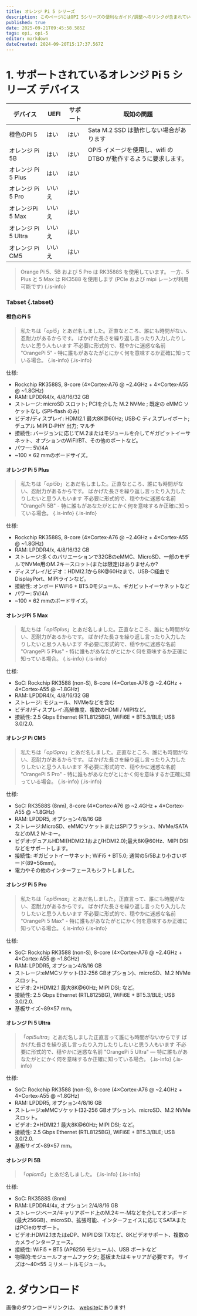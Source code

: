 ```yaml
---
title: オレンジ Pi 5 シリーズ
description: このページにはOPI 5シリーズの便利なガイド/調整へのリンクが含まれています
published: true
date: 2025-09-21T09:45:58.585Z
tags: opi, opi-5
editor: markdown
dateCreated: 2024-09-20T15:17:37.567Z
---
```


# 1. サポートされているオレンジ Pi 5 シリーズ デバイス

| デバイス            | UEFI | サポート | 既知の問題                                      |
| --------------- | ---- | ---- | ------------------------------------------ |
| 橙色のPi 5         | はい   | はい   | Sata M.2 SSD は動作しない場合があります |
| オレンジ Pi 5B      | はい   | はい   | OPI5 イメージを使用し、wifi の DTBO が動作するように要求します。   |
| オレンジ Pi 5 Plus  | はい   | はい   |                                            |
| オレンジ Pi 5 Pro   | いいえ  | はい   |                                            |
| オレンジPi 5 Max    | いいえ  | はい   |                                            |
| オレンジ Pi 5 Ultra | いいえ  | はい   |                                            |
| オレンジ Pi CM5     | いいえ  | はい   |                                            |

> Orange Pi 5、5B および 5 Pro は RK3588S を使用しています。 一方、5 Plus と 5 Max は RK3588 を使用します (PCIe および mipi レーンが利用可能です)
> {.is-info}

### Tabset {.tabset}

#### 橙色のPi 5

> 私たちは「_opi5_」とあだ名しました。正直なところ、誰にも時間がない、忍耐力があるからです。 ばかげた長さを繰り返し言ったり入力したりしたいと思う人もいます 不必要に形式的で、穏やかに迷惑な名前 "OrangePi 5" - 特に誰もがあなたがとにかく何を意味するか正確に知っている場合。
> {.is-info}
> {.is-info}

仕様:

- Rockchip RK3588S, 8-core (4×Cortex‐A76 @ ~2.4GHz + 4×Cortex‐A55 @ ~1.8GHz)
- RAM: LPDDR4/x, 4/8/16/32 GB
- ストレージ: microSD スロット; PCIを介した M.2 NVMe ; 既定の eMMC ソケットなし (SPI-flash のみ)
- ビデオ/ディスプレイ: HDMI2.1 最大8K@60Hz; USB‐C ディスプレイポート; デュアル MIPI D‐PHY 出力; マルチ
- 接続性: バージョンに応じてM.2またはモジュールを介してギガビットイーサネット、オプションのWiFi/BT、その他のポートなど。
- パワー: 5V/4A
- ~100 × 62 mmのボードサイズ。

#### オレンジ Pi 5 Plus

> 私たちは「_opi5b_」とあだ名しました。正直なところ、誰にも時間がない、忍耐力があるからです。 ばかげた長さを繰り返し言ったり入力したりしたいと思う人もいます 不必要に形式的で、穏やかに迷惑な名前 "OrangePi 5B" - 特に誰もがあなたがとにかく何を意味するか正確に知っている場合。
> {.is-info}
> {.is-info}

仕様:

- Rockchip RK3588S, 8-core (4×Cortex‐A76 @ ~2.4GHz + 4×Cortex‐A55 @ ~1.8GHz)
- RAM: LPDDR4/x, 4/8/16/32 GB
- ストレージ:多くのバリエーションで32GBのeMMC、MicroSD、一部のモデルでNVMe用のM.2キースロット(または限定)はありませんか?
- ディスプレイ/ビデオ：HDMI2.1から8K@60Hzまで、USB-C経由でDisplayPort、MIPIラインなど。
- 接続性: オンボードWiFi6 + BT5.0モジュール、ギガビットイーサネットなど
- パワー: 5V/4A
- ~100 × 62 mmのボードサイズ。

#### オレンジPi 5 Max

> 私たちは「_opi5plus_」とあだ名しました。正直なところ、誰にも時間がない、忍耐力があるからです。 ばかげた長さを繰り返し言ったり入力したりしたいと思う人もいます 不必要に形式的で、穏やかに迷惑な名前 "OrangePi 5 Plus" - 特に誰もがあなたがとにかく何を意味するか正確に知っている場合。
> {.is-info}
> {.is-info}

仕様:

- SoC: Rockchip RK3588 (non-S), 8-core (4×Cortex‐A76 @ ~2.4GHz + 4×Cortex‐A55 @ ~1.8GHz)
- RAM: LPDDR4/x, 4/8/16/32 GB
- ストレージ: モジュール、NVMeなどを含む
- ビデオ/ディスプレイ:高解像度、複数のHDMI / MIPIなど。
- 接続性: 2.5 Gbps Ethernet (RTL8125BG), WiFi6E + BT5.3/BLE; USB 3.0/2.0.

#### オレンジ Pi CM5

> 私たちは「_opi5pro_」とあだ名しました。正直なところ、誰にも時間がない、忍耐力があるからです。 ばかげた長さを繰り返し言ったり入力したりしたいと思う人もいます 不必要に形式的で、穏やかに迷惑な名前 "OrangePi 5 Pro" - 特に誰もがあなたがとにかく何を意味するか正確に知っている場合。
> {.is-info}
> {.is-info}

仕様:

- SoC: RK3588S (8nm), 8-core (4×Cortex‐A76 @ ~2.4GHz + 4×Cortex‐A55 @ ~1.8GHz)
- RAM: LPDDR5, オプション4/8/16 GB
- ストレージ:MicroSD、eMMCソケットまたはSPIフラッシュ、NVMe/SATAなどのM.2 M-キー。
- ビデオ:デュアルHDMI(HDMI2.1およびHDMI2.0);最大8K@60Hz、MIPI DSIなどをサポートします。
- 接続性: ギガビットイーサネット; WiFi5 + BT5.0; 通常の5/5Bより小さいボード(89×56mm)。
- 電力やその他のインターフェースもシフトしました。

#### オレンジ Pi 5 Pro

> 私たちは「_opi5max_」とあだ名しました。正直言って、誰にも時間がない、忍耐力があるからです。 ばかげた長さを繰り返し言ったり入力したりしたいと思う人もいます 不必要に形式的で、穏やかに迷惑な名前 "OrangePi 5 Max" - 特に誰もがあなたがとにかく何を意味するか正確に知っている場合。
> {.is-info}
> {.is-info}

仕様:

- SoC: Rockchip RK3588 (non-S), 8-core (4×Cortex‐A76 @ ~2.4GHz + 4×Cortex‐A55 @ ~1.8GHz)
- RAM: LPDDR5, オプション4/8/16 GB
- ストレージ:eMMCソケット(32‐256 GBオプション)、microSD、M.2 NVMeスロット。
- ビデオ: 2×HDMI2.1 最大8K@60Hz; MIPI DSI; など。
- 接続性: 2.5 Gbps Ethernet (RTL8125BG), WiFi6E + BT5.3/BLE; USB 3.0/2.0.
- 基板サイズ~89×57 mm。

#### オレンジ Pi 5 Ultra

> 「_opi5ultra_」とあだ名しました正直言って誰にも時間がないからです ばかげた長さを繰り返し言ったり入力したりしたいと思う人もいます 不必要に形式的で、穏やかに迷惑な名前 "OrangePi 5 Ultra" — 特に誰もがあなたがとにかく何を意味するか正確に知っている場合。
> {.is-info}
> {.is-info}

仕様:

- SoC: Rockchip RK3588 (non-S), 8-core (4×Cortex‐A76 @ ~2.4GHz + 4×Cortex‐A55 @ ~1.8GHz)
- RAM: LPDDR5, オプション4/8/16 GB
- ストレージ:eMMCソケット(32‐256 GBオプション)、microSD、M.2 NVMeスロット。
- ビデオ: 2×HDMI2.1 最大8K@60Hz; MIPI DSI; など。
- 接続性: 2.5 Gbps Ethernet (RTL8125BG), WiFi6E + BT5.3/BLE; USB 3.0/2.0.
- 基板サイズ~89×57 mm。

#### オレンジ Pi 5B

> 「_opicm5_」とあだ名しました。
> {.is-info}
> {.is-info}

仕様:

- SoC: RK3588S (8nm)
- RAM: LPDDR4/4x, オプション: 2/4/8/16 GB
- ストレージ:ベース/キャリアボード上のM.2キー‐Mなどを介してオンボード(最大256GB)、microSD、拡張可能、インターフェイスに応じてSATAまたはPCIeのサポート。
- ビデオ:HDMI2.1またはeDP、MIPI DSI TXなど、8Kビデオサポート、複数のカメラインターフェース。
- 接続性: WiFi5 + BT5 (AP6256 モジュール)、USB ポートなど
- 物理的:モジュールフォームファクタ; 基板またはキャリアが必要です。 サイズは〜40×55 ミリメートルモジュール。

# 2. ダウンロード

画像のダウンロードリンクは、 [website](https://bredos.org/download.html)にあります!